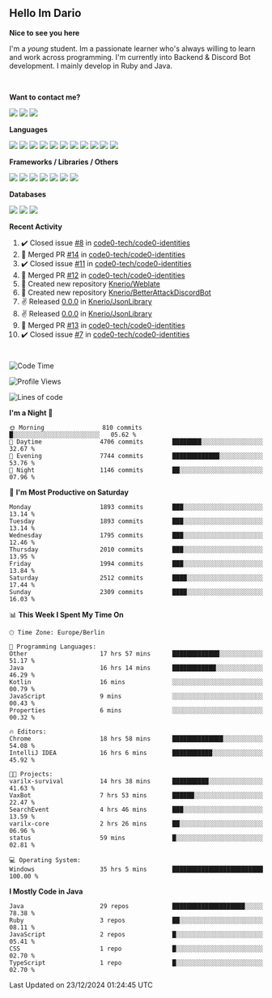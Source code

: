 <h2>Hello Im Dario</h2>

**Nice to see you here**

I'm a *young* student. Im a passionate learner who's always willing to learn and work across
programming. I'm currently into Backend & Discord Bot development. I mainly develop in Ruby and Java.

<br/>

**Want to contact me?**

<a href="https://github.com/knerio"><img src="https://img.shields.io/badge/-Github-blue?style=for-the-badge&logo=github&logoColor=white"/></a> <a href="https://discord.com/users/639416958923702292"><img src="https://img.shields.io/badge/-knerio-blue?style=for-the-badge&logo=discord&logoColor=white"/></a> <a href="https://twitch.tv/dopalos_"><img src="https://img.shields.io/badge/-twitch-blue?style=for-the-badge&logo=twitch&logoColor=white"/></a>

**Languages**

<img src="https://img.shields.io/badge/-HTML-blue?style=for-the-badge&logo=html5&logoColor=white"/> <img src="https://img.shields.io/badge/-CSS-blue?style=for-the-badge&logo=CSS3&logoColor=white"/> <img src="https://img.shields.io/badge/-Javascript-blue?style=for-the-badge&logo=javascript&logoColor=white"/> <img src="https://img.shields.io/badge/-Typescript-blue?style=for-the-badge&logo=TypeScript&logoColor=white"/> <img src="https://img.shields.io/badge/-Java-blue?style=for-the-badge&logo=java&logoColor=white"/> <img src="https://img.shields.io/badge/-Kotlin-blue?style=for-the-badge&logo=kotlin&logoColor=white"/> <img src="https://img.shields.io/badge/-SQL-blue?style=for-the-badge&logo=MYSQL&logoColor=white"/> <img src="https://img.shields.io/badge/-Markdown-blue?style=for-the-badge&logo=Markdown&logoColor=white"/> <img src="https://img.shields.io/badge/-JSON-blue?style=for-the-badge&logo=JSON&logoColor=white"/> <img src="https://img.shields.io/badge/-Git-blue?style=for-the-badge&logo=Git&logoColor=white"/> <img src="https://img.shields.io/badge/-Ruby-blue?style=for-the-badge&logo=Ruby&logoColor=white"/>
<br/>

 **Frameworks / Libraries / Others**

<img src="https://img.shields.io/badge/-Bootstrap-blue?style=for-the-badge&logo=Bootstrap&logoColor=white"/> <img src="https://img.shields.io/badge/-Node.JS-blue?style=for-the-badge&logo=node.js&logoColor=white"/> <img src="https://img.shields.io/badge/-React-blue?style=for-the-badge&logo=React&logoColor=white"/> <img src="https://img.shields.io/badge/-Express-blue?style=for-the-badge&logo=Express&logoColor=white"/> <img src="https://img.shields.io/badge/-Next.Js-blue?style=for-the-badge&logo=Next.Js&logoColor=white"/> <img src="https://img.shields.io/badge/-Ruby_On_Rails-blue?style=for-the-badge&logo=ruby-on-rails&logoColor=white"/> <img src="https://img.shields.io/badge/-JDA-blue?style=for-the-badge&logo=JDA&logoColor=white"/>

**Databases**

<img src="https://img.shields.io/badge/-MongoDB-blue?style=for-the-badge&logo=mongodb&logoColor=white"/> <img src="https://img.shields.io/badge/-MariaDB-blue?style=for-the-badge&logo=MariaDB&logoColor=white"/>
<img src="https://img.shields.io/badge/-PostgreSQL-blue?style=for-the-badge&logo=PostgreSQl&logoColor=white"/>

**Recent Activity**

<!--RECENT_ACTIVITY:start-->
1. ✔️ Closed issue [#8](https://github.com/code0-tech/code0-identities/issues/8) in [code0-tech/code0-identities](https://github.com/code0-tech/code0-identities)<br>
2. 🎉 Merged PR [#14](https://github.com/code0-tech/code0-identities/pull/14) in [code0-tech/code0-identities](https://github.com/code0-tech/code0-identities)<br>
3. ✔️ Closed issue [#11](https://github.com/code0-tech/code0-identities/issues/11) in [code0-tech/code0-identities](https://github.com/code0-tech/code0-identities)<br>
4. 🎉 Merged PR [#12](https://github.com/code0-tech/code0-identities/pull/12) in [code0-tech/code0-identities](https://github.com/code0-tech/code0-identities)<br>
5. 📔 Created new repository [Knerio/Weblate](https://github.com/Knerio/Weblate)<br>
6. 📔 Created new repository [Knerio/BetterAttackDiscordBot](https://github.com/Knerio/BetterAttackDiscordBot)<br>
7. ✌️ Released [0.0.0](https://github.com/Knerio/JsonLibrary/releases/tag/0.0.0) in [Knerio/JsonLibrary](https://github.com/Knerio/JsonLibrary)<br>
8. ✌️ Released [0.0.0](https://github.com/Knerio/JsonLibrary/releases/tag/0.0.0) in [Knerio/JsonLibrary](https://github.com/Knerio/JsonLibrary)<br>
9. 🎉 Merged PR [#13](https://github.com/code0-tech/code0-identities/pull/13) in [code0-tech/code0-identities](https://github.com/code0-tech/code0-identities)<br>
10. ✔️ Closed issue [#7](https://github.com/code0-tech/code0-identities/issues/7) in [code0-tech/code0-identities](https://github.com/code0-tech/code0-identities)<br>
<!--RECENT_ACTIVITY:end-->
 
#

<!--START_SECTION:waka-->
![Code Time](http://img.shields.io/badge/Code%20Time-701%20hrs%2056%20mins-blue)

![Profile Views](http://img.shields.io/badge/Profile%20Views-0-blue)

![Lines of code](https://img.shields.io/badge/From%20Hello%20World%20I%27ve%20Written-741.1%20thousand%20lines%20of%20code-blue)

**I'm a Night 🦉** 

```text
🌞 Morning                810 commits         █░░░░░░░░░░░░░░░░░░░░░░░░   05.62 % 
🌆 Daytime                4706 commits        ████████░░░░░░░░░░░░░░░░░   32.67 % 
🌃 Evening                7744 commits        █████████████░░░░░░░░░░░░   53.76 % 
🌙 Night                  1146 commits        ██░░░░░░░░░░░░░░░░░░░░░░░   07.96 % 
```
📅 **I'm Most Productive on Saturday** 

```text
Monday                   1893 commits        ███░░░░░░░░░░░░░░░░░░░░░░   13.14 % 
Tuesday                  1893 commits        ███░░░░░░░░░░░░░░░░░░░░░░   13.14 % 
Wednesday                1795 commits        ███░░░░░░░░░░░░░░░░░░░░░░   12.46 % 
Thursday                 2010 commits        ███░░░░░░░░░░░░░░░░░░░░░░   13.95 % 
Friday                   1994 commits        ███░░░░░░░░░░░░░░░░░░░░░░   13.84 % 
Saturday                 2512 commits        ████░░░░░░░░░░░░░░░░░░░░░   17.44 % 
Sunday                   2309 commits        ████░░░░░░░░░░░░░░░░░░░░░   16.03 % 
```


📊 **This Week I Spent My Time On** 

```text
🕑︎ Time Zone: Europe/Berlin

💬 Programming Languages: 
Other                    17 hrs 57 mins      █████████████░░░░░░░░░░░░   51.17 % 
Java                     16 hrs 14 mins      ████████████░░░░░░░░░░░░░   46.29 % 
Kotlin                   16 mins             ░░░░░░░░░░░░░░░░░░░░░░░░░   00.79 % 
JavaScript               9 mins              ░░░░░░░░░░░░░░░░░░░░░░░░░   00.43 % 
Properties               6 mins              ░░░░░░░░░░░░░░░░░░░░░░░░░   00.32 % 

🔥 Editors: 
Chrome                   18 hrs 58 mins      ██████████████░░░░░░░░░░░   54.08 % 
IntelliJ IDEA            16 hrs 6 mins       ███████████░░░░░░░░░░░░░░   45.92 % 

🐱‍💻 Projects: 
varilx-survival          14 hrs 38 mins      ██████████░░░░░░░░░░░░░░░   41.63 % 
VaxBot                   7 hrs 53 mins       ██████░░░░░░░░░░░░░░░░░░░   22.47 % 
SearchEvent              4 hrs 46 mins       ███░░░░░░░░░░░░░░░░░░░░░░   13.59 % 
varilx-core              2 hrs 26 mins       ██░░░░░░░░░░░░░░░░░░░░░░░   06.96 % 
status                   59 mins             █░░░░░░░░░░░░░░░░░░░░░░░░   02.81 % 

💻 Operating System: 
Windows                  35 hrs 5 mins       █████████████████████████   100.00 % 
```

**I Mostly Code in Java** 

```text
Java                     29 repos            ████████████████████░░░░░   78.38 % 
Ruby                     3 repos             ██░░░░░░░░░░░░░░░░░░░░░░░   08.11 % 
JavaScript               2 repos             █░░░░░░░░░░░░░░░░░░░░░░░░   05.41 % 
CSS                      1 repo              █░░░░░░░░░░░░░░░░░░░░░░░░   02.70 % 
TypeScript               1 repo              █░░░░░░░░░░░░░░░░░░░░░░░░   02.70 % 
```




 Last Updated on 23/12/2024 01:24:45 UTC
<!--END_SECTION:waka-->

